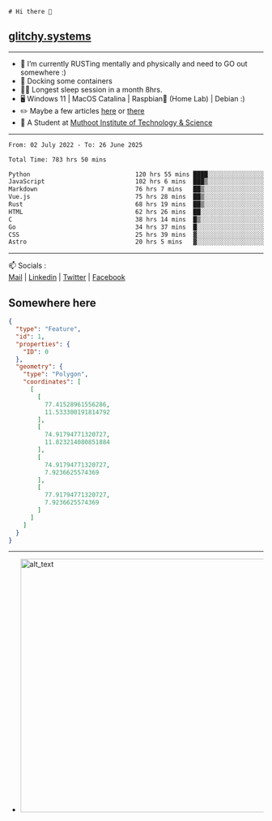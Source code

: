 ```
# Hi there 👋
```
## [glitchy.systems](https://glitchy.systems)
---

- 🌱 I’m currently RUSTing mentally and physically and need to GO out somewhere :)
- 🐋 Docking some containers
- 😶‍🌫️ Longest sleep session in a month 8hrs.
- 🖥️ Windows 11 | MacOS Catalina | Raspbian🥧 (Home Lab) | Debian :)
- ✏️ Maybe a few articles [here](https://medium.com/@advaithnarayanan8) or [there](https://medium.com/@advaithnarayanan8)
- 📑 A Student at [Muthoot Institute of Technology & Science](https://mgmits.ac.in/)



---

<!--START_SECTION:waka-->

```txt
From: 02 July 2022 - To: 26 June 2025

Total Time: 783 hrs 50 mins

Python                             120 hrs 55 mins ████░░░░░░░░░░░░░░░░░░░░░   15.43 %
JavaScript                         102 hrs 6 mins  ███▒░░░░░░░░░░░░░░░░░░░░░   13.03 %
Markdown                           76 hrs 7 mins   ██▒░░░░░░░░░░░░░░░░░░░░░░   09.71 %
Vue.js                             75 hrs 28 mins  ██▒░░░░░░░░░░░░░░░░░░░░░░   09.63 %
Rust                               68 hrs 19 mins  ██▒░░░░░░░░░░░░░░░░░░░░░░   08.72 %
HTML                               62 hrs 26 mins  ██░░░░░░░░░░░░░░░░░░░░░░░   07.97 %
C                                  38 hrs 14 mins  █▒░░░░░░░░░░░░░░░░░░░░░░░   04.88 %
Go                                 34 hrs 37 mins  █░░░░░░░░░░░░░░░░░░░░░░░░   04.42 %
CSS                                25 hrs 39 mins  ▓░░░░░░░░░░░░░░░░░░░░░░░░   03.27 %
Astro                              20 hrs 5 mins   ▓░░░░░░░░░░░░░░░░░░░░░░░░   02.56 %
```

<!--END_SECTION:waka-->

---

📫 Socials :<br>
[Mail](mailto:advaith@glitchy.systems) | [Linkedin](https://www.linkedin.com/in/advaith-narayanan-a72152214/) | [Twitter](https://twitter.com/advaithnarayan) | [Facebook](https://screenmessage.com/qinq)

## Somewhere here

```geojson
{
  "type": "Feature",
  "id": 1,
  "properties": {
    "ID": 0
  },
  "geometry": {
    "type": "Polygon",
    "coordinates": [
      [
        [
          77.41528961556286,
          11.533300191814792
        ],
        [
          74.91794771320727,
          11.823214080851884
        ],
        [
          74.91794771320727,
          7.9236625574369
        ],
        [
          77.91794771320727,
          7.9236625574369
        ]
      ]
    ]
  }
}
```


--- 
- [<img alt="alt_text" width="500px" src="https://valid.x86.fr/cache/banner/xv24bv-6.png" />](https://valid.x86.fr/xv24bv)


